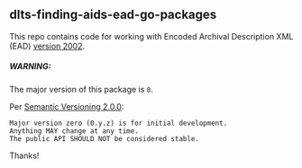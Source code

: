 ## dlts-finding-aids-ead-go-packages

This repo contains code for working with Encoded Archival Description
XML (EAD) [version 2002](https://loc.gov/ead/).

##### WARNING:
The major version of this package is `0`.

Per [Semantic Versioning 2.0.0](https://semver.org/#spec-item-4):
```
Major version zero (0.y.z) is for initial development. 
Anything MAY change at any time. 
The public API SHOULD NOT be considered stable.
```

Thanks!